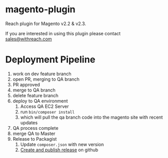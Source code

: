 # magento-plugin
Reach plugin for Magento v2.2 & v2.3.

If you are interested in using this plugin please contact sales@withreach.com

# Deployment Pipeline
1. work on dev feature branch
2. open PR, merging to QA branch
3. PR approved
4. merge to QA branch
5. delete feature branch
6. deploy to QA environment
   1. Access QA EC2 Server
   2. run `bin/composer install`
   3. which will pull the qa branch code into the magento site with recent updates
7. QA process complete
8. merge QA to Master
9. Release to Packagist
   1. Update `composer.json` with new version
   2. [Create and publish release](https://docs.github.com/en/repositories/releasing-projects-on-github/managing-releases-in-a-repository) on github